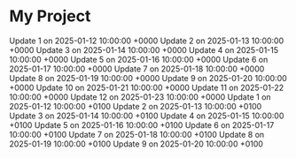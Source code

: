 # My Project
Update 1 on 2025-01-12 10:00:00 +0000
Update 2 on 2025-01-13 10:00:00 +0000
Update 3 on 2025-01-14 10:00:00 +0000
Update 4 on 2025-01-15 10:00:00 +0000
Update 5 on 2025-01-16 10:00:00 +0000
Update 6 on 2025-01-17 10:00:00 +0000
Update 7 on 2025-01-18 10:00:00 +0000
Update 8 on 2025-01-19 10:00:00 +0000
Update 9 on 2025-01-20 10:00:00 +0000
Update 10 on 2025-01-21 10:00:00 +0000
Update 11 on 2025-01-22 10:00:00 +0000
Update 12 on 2025-01-23 10:00:00 +0000
Update 1 on 2025-01-12 10:00:00 +0100
Update 2 on 2025-01-13 10:00:00 +0100
Update 3 on 2025-01-14 10:00:00 +0100
Update 4 on 2025-01-15 10:00:00 +0100
Update 5 on 2025-01-16 10:00:00 +0100
Update 6 on 2025-01-17 10:00:00 +0100
Update 7 on 2025-01-18 10:00:00 +0100
Update 8 on 2025-01-19 10:00:00 +0100
Update 9 on 2025-01-20 10:00:00 +0100
